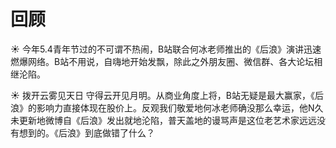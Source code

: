 # 回顾

☀️ 今年5.4青年节过的不可谓不热闹，B站联合何冰老师推出的《后浪》演讲迅速燃爆网络。B站不用说，自嗨地开始发飘，除此之外朋友圈、微信群、各大论坛相继沦陷。

☀️ 拨开云雾见天日 守得云开见月明。从商业角度上将，B站无疑是最大赢家，《后浪》的影响力直接体现在股价上。反观我们敬爱地何冰老师确没那么幸运，他N久未更新地微博自《后浪》发出就地沦陷，普天盖地的谩骂声是这位老艺术家远远没有想到的。《后浪》到底做错了什么？

